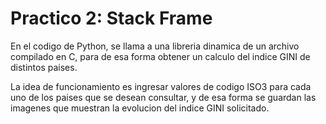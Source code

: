 # Practico 2: Stack Frame

En el codigo de Python, se llama a una libreria dinamica de un archivo compilado en C, para de esa forma obtener un calculo del indice GINI de distintos paises.

La idea de funcionamiento es ingresar valores de codigo ISO3 para cada uno de los paises que se desean consultar, y de esa forma se guardan las imagenes que muestran la evolucion del indice GINI solicitado.